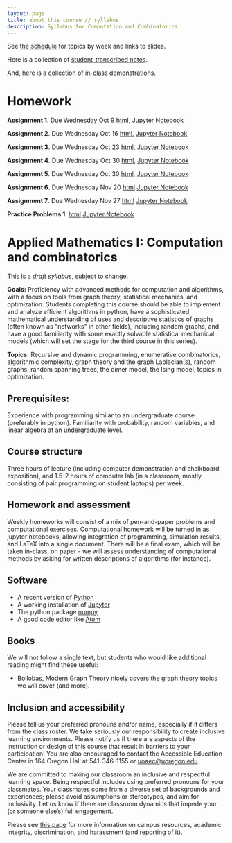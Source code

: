 ```yaml
---
layout: page
title: about this course // syllabus
description: Syllabus for Computation and Combinatorics
---
```


See [the schedule](fall_schedule.html) for topics by week and links to slides.

Here is a collection of [student-transcribed notes](../notes/fall_2019/README.html).

And, here is a collection of [in-class demonstrations](../demos/index.html).

# Homework
**Assignment 1**.  Due Wednesday Oct 9 [html](../assignments/fall/hw1.html), [Jupyter Notebook](../assignments/fall/hw1.ipynb)

**Assignment 2**.  Due Wednesday Oct 16 [html](../assignments/fall/hw2.html), [Jupyter Notebook](../assignments/fall/hw2.ipynb)

**Assignment 3**.  Due Wednesday Oct 23 [html](../assignments/fall/hw3.html), [Jupyter Notebook](../assignments/fall/hw3.ipynb)

**Assignment 4**.  Due Wednesday Oct 30 [html](../assignments/fall/hw4.html), [Jupyter Notebook](../assignments/fall/hw4.ipynb)

**Assignment 5**.  Due Wednesday Oct 30 [html](../assignments/fall/hw5.html), [Jupyter Notebook](../assignments/fall/hw5.ipynb)

**Assignment 6**.  Due Wednesday Nov 20  [html](../assignments/fall/hw6.html) [Jupyter Notebook](../assignments/fall/hw6.ipynb)

**Assignment 7**.  Due Wednesday Nov 27  [html](../assignments/fall/hw7.html) [Jupyter Notebook](../assignments/fall/hw7.ipynb)

**Practice Problems 1**.  [html](../assignments/fall/practice_problems_1.html) [Jupyter Notebook](../assignments/fall/practice_problems_1.ipynb)


# Applied Mathematics I: Computation and combinatorics

This is a *draft syllabus*, subject to change.

**Goals:** Proficiency with advanced methods for computation and algorithms, with a focus on tools from graph theory, statistical mechanics, and optimization. Students completing this course should  be able to implement and analyze efficient algorithms in python, have a sophisticated mathematical understanding of uses and descriptive statistics of graphs (often known as "networks" in other fields), including random graphs, and have a good familiarity with some exactly solvable statistical mechanical models (which will set the stage for the third course in this series).

**Topics:** Recursive and dynamic programming, enumerative combinatorics, algorithmic complexity, graph theory and the graph Laplacian(s), random graphs, random spanning trees, the dimer model, the Ising model, topics in optimization.

## Prerequisites:

Experience with programming similar to an undergraduate course (preferably in python). Familiarity with probability, random variables, and linear algebra at an undergraduate level.


## Course structure

Three hours of lecture (including computer demonstration and chalkboard exposition), and 1.5-2 hours of computer lab (in a classroom, mostly consisting of pair programming on student laptops) per week.

## Homework and assessment

Weekly homeworks will consist of a mix of pen-and-paper problems and computational exercises. Computational homework will be turned in as jupyter notebooks, allowing integration of programming, simulation results, and LaTeX into a single document.  There will be a final exam, which will be taken in-class, on paper - we will assess understanding of computational methods by asking for written descriptions of algorithms (for instance).


## Software

* A recent version of [Python](https://python.org)
* A working installation of [Jupyter](https://jupyter.org/)
* The python package [numpy](https://numpy.org/)
* A good code editor like [Atom](https://atom.io)

## Books

We will not follow a single text, but students who would like additional reading might find these useful:
    
* Bollobas, Modern Graph Theory nicely covers the graph theory topics we will cover (and more).

## Inclusion and accessibility

Please tell us your preferred pronouns and/or name,
especially if it differs from the class roster.
We take seriously our responsibility to create inclusive learning environments.
Please notify us if there are aspects of the instruction or design of this
course that result in barriers to your participation! You are also encouraged
to contact the Accessible Education Center in 164 Oregon Hall at 541-346-1155
or uoaec@uoregon.edu.

We are committed to making our classroom an inclusive and respectful learning space.
Being respectful includes using preferred pronouns for your classmates.
Your classmates come from a diverse set of backgrounds and experiences;
please avoid assumptions or stereotypes, and aim for inclusivity.
Let us know if there are classroom dynamics that impede your (or someone else’s) full engagement. 

Please see [this page](policies.html) for more information on
campus resources, academic integrity, discrimination, and harassment (and reporting of it).



